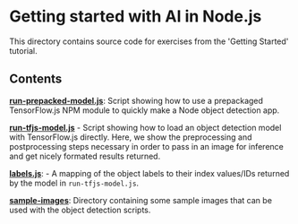 # Getting started with AI in Node.js

This directory contains source code for exercises from the 'Getting Started' tutorial.

## Contents

**[run-prepacked-model.js](./run-prepacked-model.js)**: Script showing how to use a prepackaged
TensorFlow.js NPM module to quickly make a Node object detection app.

**[run-tfjs-model.js](./run-tfjs-model.js)** - Script showing how to load an object detection
model with TensorFlow.js directly. Here, we show the preprocessing and postprocessing steps
necessary in order to pass in an image for inference and get nicely formated results returned.

**[labels.js](./labels.js)**: - A mapping of the object labels to their index values/IDs
returned by the model in `run-tfjs-model.js`.

**[sample-images](./sample-images)**: Directory containing some sample images that can be used
with the object detection scripts.
